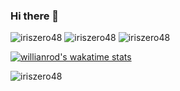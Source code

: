 ### Hi there 👋

<!--
**iriszero48/iriszero48** is a ✨ _special_ ✨ repository because its `README.md` (this file) appears on your GitHub profile.

Here are some ideas to get you started:

- 🔭 I’m currently working on ...
- 🌱 I’m currently learning ...
- 👯 I’m looking to collaborate on ...
- 🤔 I’m looking for help with ...
- 💬 Ask me about ...
- 📫 How to reach me: ...
- 😄 Pronouns: ...
- ⚡ Fun fact: ...
-->

<img src="https://komarev.com/ghpvc/?username=iriszero48&label=Profile%20views&color=0e75b6&style=flat" alt="iriszero48"/>

<img src="https://github-readme-stats.vercel.app/api/top-langs?username=iriszero48&show_icons=true&locale=en&layout=compact&count_private=true" alt="iriszero48"/>

<img src="https://github-readme-stats.vercel.app/api?username=iriszero48&show_icons=true&locale=en&count_private=true" alt="iriszero48"/>

[![willianrod's wakatime stats](https://github-readme-stats.vercel.app/api/wakatime?username=iriszero48)](https://github.com/anuraghazra/github-readme-stats)

<img src="https://github-readme-streak-stats.herokuapp.com/?user=iriszero48&" alt="iriszero48"/>

